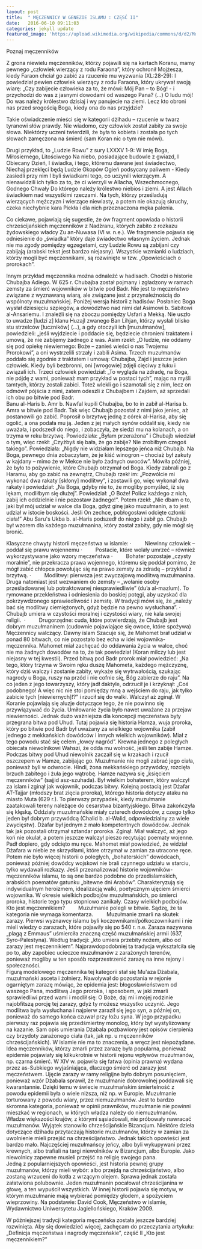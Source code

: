 ```yaml
---
layout: post
title:  " MĘCZENNICY W GENEZIE ISLAMU : CZĘSĆ II"
date:   2016-06-10 09:11:03
categories: jekyll update
featured_image: 'https://upload.wikimedia.org/wikipedia/commons/d/d2/Mosque_in_india-1515894.jpg'
---
```


Poznaj męczenników 

Z grona niewielu męczenników, którzy pojawili się na kartach Koranu, mamy pewnego „człowiek wierzący z rodu Faraona”, który ochronił Mojżesza, kiedy Faraon chciał go zabić za rzucenie mu wyzwania (XL:28-29): I powiedział pewien człowiek wierzący z rodu Faraona, który ukrywał swoją wiarę: „Czy zabijecie człowieka za to, że mówi: Mój Pan – to Bóg! - i przychodzi do was z jasnymi dowodami od waszego Pana? (…) O ludu mój! Do was należy królestwo dzisiaj i wy panujecie na ziemi. Lecz kto obroni nas przed srogością Boga, kiedy ona do nas przyjdzie?

<!--more-->

Takie oświadczenie mieści się w kategorii dżihadu – rzucenie w twarz tyranowi słów prawdy. Nie wiadomo, czy człowiek został zabity za swoje słowa. Niektórzy uczeni twierdzili, że była to kobieta i została po tych słowach zamęczona na śmierć (sam Koran nic o tym nie mówi).

Drugi przykład, to „Ludzie Rowu” z sury LXXXV 1-9: 
W imię Boga, Miłosiernego, Litościwego
Na niebo, posiadające budowle z gwiazd,
I Obiecany Dzień,
I świadka, i tego, któremu dawane jest świadectwo,
Niechaj przeklęci będą Ludzie Okopów
Ogień podsycany paliwem -
Kiedy zasiedli przy nim
I byli świadkami tego, co uczynili wierzącym.
A nienawidzili ich tylko za to,
że ci wierzyli w Allacha, Wszechmocnego, Godnego Chwały
Do którego należy królestwo niebios i ziemi.
A jest Allach świadkiem nad wszystkimi rzeczami.
Na tych, którzy prześladują wierzących mężczyzn i wierzące niewiasty,
a potem nie okazują skruchy, czeka niechybnie kara Piekła
i dla nich przeznaczona męka palenia.

Co ciekawe, pojawiają się sugestie, że ów fragment opowiada o historii chrześcijańskich męczenników z Nadżranu, których zabito z rozkazu żydowskiego władcy Zu an-Nuwasa (VI w. n.e.).
We fragmencie pojawia się odniesienie do „świadka” który daje świadectwo własnym życiem. Jednak nie ma zgody pomiędzy egzegetami, czy Ludzie Rowu są zabijani czy zabijają (arabski tekst jest bardzo niejasny).
Wszystkie wzmianki o ludziach, którzy mogli być męczennikami, są rozwinięte w tzw. „Opowieściach o prorokach”.

Innym przykład męczennika można odnaleźć w hadisach. Chodzi o historie Chubajba Adiego. W 625 r. Chubajba został pojmany i zgładzony w ramach zemsty za śmierć wojowników w bitwie pod Badr. Nie jest to męczeństwo związane z wyznawaną wiarą, ale związane jest z przynależnością do wspólnoty muzułmańskiej.
Poniżej wersja historii z hadisów:
Posłaniec Boga wysłał dziesięciu szpiegów, a dowództwo nad nimi dał Asimowi b. Sabitowi al-Ansariemu. I znaleźli się na zboczu pomiędzy Usfari a Mekką. Nie uszło to uwadze [ludzi z] klanu Huzajl zwanego Ban Lihjan, którzy wysłali blisko stu strzelców [łuczników] (…), a gdy otoczyli ich [muzułmanów], powiedzieli: „jeśli wyjdziecie i poddacie się, będziecie chronieni traktatem i umową, że nie zabijemy żadnego z was. Asim rzekł: „O ludzie, nie oddamy się pod opiekę niewiernego: Boże – zanieś wieści o nas Twojemu Prorokowi”, a oni wystrzelili strzały i zabili Asima.
Trzech muzułmanów poddało się zgodnie z traktatem i umową: Chubajba, Zajd i jeszcze jeden człowiek. Kiedy byli bezbronni, oni [wrogowie] zdjęli cięciwy z łuku i związali ich. Trzeci człowiek powiedział: „To wygląda na zdradę, na Boga, nie pójdę z wami, ponieważ mam przykład w postaci tych”, mając na myśli tamtych, którzy zostali zabici. Toteż wlekli go i szamotali się z nim, lecz on odmówił pójścia z nimi, zatem odeszli z Chubajbem i Zajdem, aż sprzedali ich obu po bitwie pod Badr.  
Banu al-Haris b. Amr b. Nawfal kupili Chubajba, bo to in zabił al-Harisa b. Amra w bitwie pod Badr. Tak więc Chubajb pozostał z nimi jako jeniec, aż postanowili go zabić. Poprosił o brzytwę jedną z córek al-Harisa, aby się ogolić, a ona podała mu ją. Jeden z jej małych synów oddalił się, kiedy nie uważała, i podszedł do niego, i zobaczyła, że siedzi mu na kolanach, a on trzyma w reku brzytwę. Powiedziała: „Byłam przerażona” i Chubajb wiedział o tym, więc rzekł: „Czyżbyś się bała, że go zabije? Nie zrobiłbym czegoś takiego”. Powiedziała: „Nigdy nie widziałam lepszego jeńca niż Chubajb. Na Boga, pewnego dnia zobaczyłam, że je kiść winogron – chociaż był zakuty w kajdany – mimo że w Mekce nie było żadnych owoców”. Mówiła później, że było to pożywienie, które Chubajb otrzymał od Boga.
Kiedy zabrali go z Haramu, aby go zabić na zewnątrz, Chubajb rzekł im: „Pozwólcie mi wykonać dwa rakaty [skłony] modlitwy”, i zostawili go, więc wykonał dwa rakaty i powiedział: „Na Boga, gdyby nie to, że mogliby pomyśleć, iż się lękam, modliłbym się dłużej”. Powiedział: „O Boże! Policz każdego z nich, zabij ich oddzielnie i nie pozostaw żadnego!”. Potem rzekł: „Nie dbam o to, jaki był mój udział w walce dla Boga, gdyż ginę jako muzułmanin, a to jest udział w istocie boskości. Jeśli On zechce, pobłogosławi odcięte członki ciała!”
Abu Saru's Ukba b. al-Haris podszedł do niego i zabił go. Chubajb był wzorem dla każdego muzułmanina, który został zabity, gdy nie mógł się bronić.

Klasyczne chwyty historii męczeństwa w islamie:
·         Niewinny człowiek – poddał się prawu wojennemu 
·         Postacie, które wolały umrzeć – również wykorzystywane jako wzory męczeństwa
·         Bohater pozostaje „czysty moralnie”, nie przekracza prawa wojennego, któremu się poddał pomimo, że mógł zabić chłopca powołując się na prawo zemsty za zdradę – przykład z brzytwą.
·         Modlitwy: pierwsza jest zwyczajową modlitwą muzułmanina. Druga natomiast jest wezwaniem do zemsty – „wołanie osoby prześladowanej lub potraktowanej niesprawiedliwie” (du’a al-mazlum). To rymowane przekleństwa i odniesienia do boskiej potęgi, aby uzyskać dla pokrzywdzonego sprawiedliwość i zemstę. W tradycji mówi się, że „należy bać się modlitwy ciemiężonych, gdyż będzie na pewno wysłuchana”.
·         Chubajb umiera w czystości moralnej i czystości wiary, nie kala swojej religii. 
·         Drugorzędne: cuda, które potwierdzają, że Chubajb jest dobrym muzułmaninem (cudownie pojawiające się owoce, które spożywa)
Męczennicy walczący. Dawny islam
Szacuje się, że Mahomet brał udział w ponad 80 bitwach, co nie pozostało bez echa w idei wojownika-męczennika. Mahomet miał zachęcać do oddawania życia w walce, choć nie ma żadnych dowodów na to, że tak powiedział (Koran milczy lub jest niejasny w tej kwestii). Przed bitwą pod Badr prorok miał powiedzieć: „Na tego, który trzyma w Swoim ręku duszę Mahometa, każdego mężczyznę, który dziś walczy i zostanie zabity, wykaże się wytrwałością, szukając nagrody u Boga, ruszy na przód i nie cofnie się, Bóg zabierze do raju”. Na co jeden z jego towarzyszy, który jadł daktyle, odrzucił je i krzyknął: „Coś podobnego! A więc nic nie stoi pomiędzy mną a wejściem do raju, jak tylko zabicie tych [niewiernych]!?” i rzucił się do walki. Walczył aż zginął. W Koranie pojawiają się aluzje dotyczące tego, że nie powinno się przywiązywać do życia. Umiłowanie życia było nawet uważane za przejaw niewierności.
Jednak dużo ważniejsza dla koncepcji męczeństwa były przegrana bitwa pod Uhud. Tutaj pojawia się historia Hamza, wuja proroka, który po bitwie pod Badr był uważany za wielkiego wojownika (zabił jednego z mekkańskich dowódców i innych wielkich wojowników). Miał z tego powodu stać się celem „łowcy nagród”. Krewna jednego z poległych obiecała niewolnikowi Wahszi, że odda mu wolność, jeśli ten zabije Hamze. Podczas bitwy pod Uhud niewolnik zaczaił się w krzakach i rzucił oszczepem w Hamze, zabijając go. Muzułmanie nie mogli zabrać jego ciała, ponieważ byli w odwrocie. Hindi, żona mekkańskiego przywódcy, rozcięła brzuch zabitego i żuła jego wątrobę. Hamze nazywa się „księciem męczenników” (sajjid asz-szuhada). Był wielkim bohaterem, który walczył za islam i zginął jak wojownik, podczas bitwy.
Kolejną postacią jest Dżafar AT-Tajjar (młodszy brat zięcia proroka), którego historia dotyczy ataku na miasto Muta (629 r.). To pierwszy przypadek, kiedy muzułmanie zaatakowali tereny należące do cesarstwa bizantyjskiego. Bitwa zakończyła się klęską. Oddziały muzułmańskie miały czterech dowódców, z czego tylko jeden był dobrym przywódcą (Chalid b. al-Walid, odpowiedzialny za wiele zwycięstw). Dżafar był jednym z mało kompetentnych dowódców. Jednak tak jak pozostali otrzymał sztandar proroka. Zginął. Miał walczyć, aż jego koń nie okulał, a potem jeszcze walczył pieszo recytując poematy wojenne. Padł dopiero, gdy odcięto mu ręce. Mahomet miał powiedzieć, że widział Dżafara w niebie ze skrzydłami, które otrzymał w zamian za utracone ręce.
Potem nie było więcej historii o poległych, „bohaterskich” dowódcach, ponieważ później dowódcy wojskowi nie brali czynnego udziału w starciu, tylko wydawali rozkazy.
Jeśli przeanalizować historie wojowników-męczenników islamu, to są one bardzo podobne do przedislamskich, arabskich poematów gatunku „bitewne dni Arabów”. Charakteryzują się indywidualnym heroizmem, idealizacją walki, poetycznym ujęciem śmierci wojownika. W okresie wielkich podbojów muzułmańskich, po śmierci proroka, historie tego typu stopniowo zanikały.
Czasy wielkich podbojów. Kto jest męczennikiem?
        Muzułmanie polegli w bitwie. Sądzę, że ta kategoria nie wymaga komentarza.
        Muzułmanie zmarli na skutek zarazy. Pierwsi wyznawcy islamu byli koczownikami/półkoczownikami i nie mieli wiedzy o zarazach, które pojawiły się po 540 r. n.e. Zaraza nazywana „plagą z Emmaus” uśmierciła znaczną część muzułmańskiej armii (637, Syro-Palestyna). Według tradycji: „kto umiera przebity nożem, albo od zarazy jest męczennikiem”. Najprawdopodobniej ta tradycja wykształciła się po to, aby zapobiec ucieczce muzułmanów z zarażonych terenów, ponieważ mogliby w ten sposób rozprzestrzenić zarazę na inne rejony i społeczności.  
Figurą modelowego męczennika tej kategorii stał się Mu'aza Dżabala, muzułmański asceta i żołnierz. Nawoływał do pozostania w rejonie ogarniętym zarazę mówiąc, że epidemia jest: błogosławieństwem od waszego Pana, modlitwą Jego proroka, i sposobem, w jaki zmarli sprawiedliwi przed wami i modlił się: O Boże, daj mi i mojej rodzinie najobfitszą porcję tej zarazy, gdyż ty możesz wszystko uczynić. Jego modlitwa była wysłuchana i najpierw zaraził się jego syn, a później on, ponieważ do samego końca czuwał przy łożu syna. W jego przypadku pierwszy raz pojawia się przedśmiertny monolog, który był wystylizowany na kazanie. Sam opis umierania Dżabala pozbawiony jest opisów cierpienia czy brzydoty zarażonego ciała (tak, jak np. u męczenników chrześcijańskich). W islamie nie ma to znaczenia, a wręcz jest niepożądane.
Idea męczenników, którzy zmarli przez zarazę była popularna, ponieważ epidemie pojawiały się kilkukrotnie w historii rejonu wpływów muzułmanów, np. czarna śmierć. W XIV w. pojawiła się fatwa (opinia prawna) wydana przez as-Subkiego wyjaśniająca, dlaczego śmierć od zarazy jest męczeństwem. Ujęcie zarazy w ramy religijne było dobrym posunięciem, ponieważ wzór Dżabala sprawił, że muzułmanie dobrowolnej poddawali się kwarantannie. Dzięki temu w świecie muzułmańskim śmiertelność z powodu epidemii była o wiele niższa, niż np. w Europie.
Muzułmanie torturowany z powodu wiary, przez niemuzułmanów.
Jest to bardzo skromna kategoria, ponieważ w opinii prawników, muzułmanie nie powinni mieszkać w regionach, w których władza należy do niemuzułmanów. Władze większości krajów, z którymi sąsiadowali, nie próbowały nawracać muzułmanów. Wyjątek stanowiło chrześcijańskie Bizancjum. Niektóre dzieła dotyczące dżihadu przytaczają historie muzułmanów, którzy w zamian za uwolnienie mieli przejść na chrześcijaństwo. Jednak takich opowieści jest bardzo mało. Najczęściej muzułmańscy jeńcy, albo byli wykupywani przez krewnych, albo trafiali na targi niewolników w Bizancjum, albo Europie. Jako niewolnicy zapewne musieli przejść na religię swojego pana.  
Jedną z popularniejszych opowieści, jest historia pewnej grupy muzułmanów, którzy mieli wybór: albo przejdą na chrześcijaństwo, albo zostaną wrzuceni do kotła z wrzącym olejem. Sprawa jednak została załatwiona polubownie. Jeden muzułmanin pocałował chrześcijanina w głowę, a ten wypuścił wszystkich. W innej historii pojawia się motyw, w którym muzułmanie mają wybierać pomiędzy głodem, a spożyciem wieprzowiny.
Na podstawie:
David Cook, Męczeństwo w islamie, Wydawnictwo Uniwersytetu Jagiellońskiego, Kraków 2009.

   W późniejszej tradycji kategoria męczeńska została jeszcze bardziej rozwinięta. Aby się dowiedzieć więcej, zachęcam do przeczytania artykułu: „Definicja męczeństwa i nagrody męczeńskie”, część II „Kto jest męczennikiem?” 